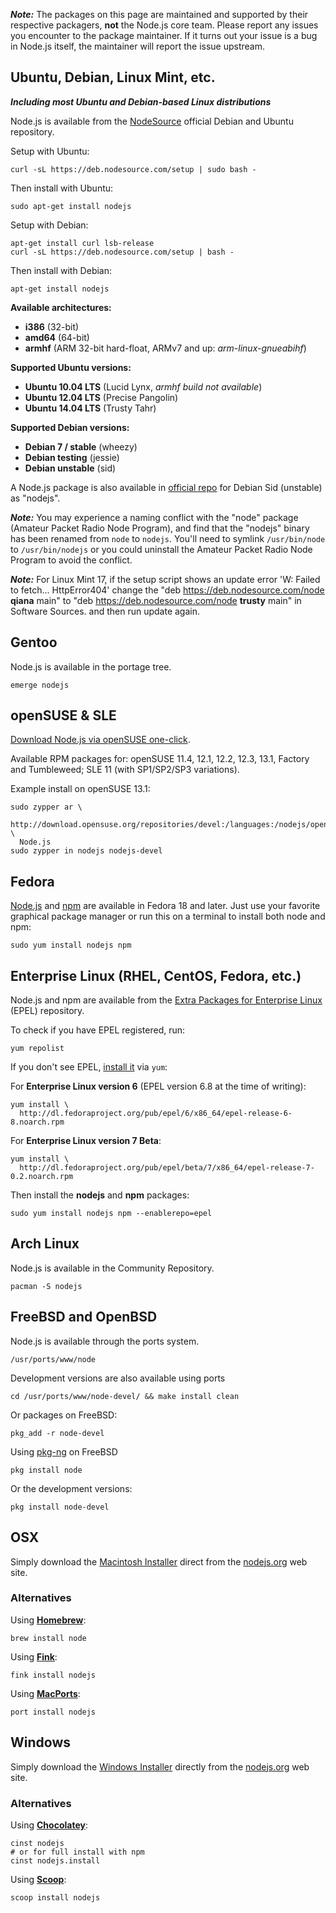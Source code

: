 ***Note:*** The packages on this page are maintained and supported by their respective packagers, **not** the Node.js core team. Please report any issues you encounter to the package maintainer. If it turns out your issue is a bug in Node.js itself, the maintainer will report the issue upstream.

## Ubuntu, Debian, Linux Mint, etc.

***Including most Ubuntu and Debian-based Linux distributions***

Node.js is available from the [NodeSource](https://nodesource.com) official Debian and Ubuntu repository.

Setup with Ubuntu:

```text
curl -sL https://deb.nodesource.com/setup | sudo bash -
```

Then install with Ubuntu:

```text
sudo apt-get install nodejs
```

Setup with Debian:

```text
apt-get install curl lsb-release
curl -sL https://deb.nodesource.com/setup | bash -
```

Then install with Debian:

```text
apt-get install nodejs
```
**Available architectures:**

* **i386** (32-bit)
* **amd64** (64-bit)
* **armhf** (ARM 32-bit hard-float, ARMv7 and up: _arm-linux-gnueabihf_)

**Supported Ubuntu versions:**

* **Ubuntu 10.04 LTS** (Lucid Lynx, *armhf build not available*)
* **Ubuntu 12.04 LTS** (Precise Pangolin)
* **Ubuntu 14.04 LTS** (Trusty Tahr)

**Supported Debian versions:**

* **Debian 7 / stable** (wheezy)
* **Debian testing** (jessie)
* **Debian unstable** (sid)

A Node.js package is also available in [official repo](http://packages.debian.org/search?searchon=names&keywords=nodejs) for Debian Sid (unstable) as "nodejs".

***Note:*** You may experience a naming conflict with the "node" package (Amateur Packet Radio Node Program), and find that the "nodejs" binary has been renamed from `node` to `nodejs`. You'll need to symlink `/usr/bin/node` to `/usr/bin/nodejs` or you could uninstall the Amateur Packet Radio Node Program to avoid the conflict.

***Note:*** For Linux Mint 17, if the setup script shows an update error 'W: Failed to fetch... HttpError404' change the "deb https://deb.nodesource.com/node **qiana** main" to "deb https://deb.nodesource.com/node **trusty** main" in Software Sources. and then run update again.

## Gentoo

Node.js is available in the portage tree.

```text
emerge nodejs
```

## openSUSE & SLE

[Download Node.js via openSUSE one-click](http://software.opensuse.org/download.html?project=devel%3Alanguages%3Anodejs&package=nodejs).

Available RPM packages for: openSUSE 11.4, 12.1, 12.2, 12.3, 13.1, Factory and Tumbleweed; SLE 11 (with SP1/SP2/SP3 variations).

Example install on openSUSE 13.1:

```text
sudo zypper ar \
  http://download.opensuse.org/repositories/devel:/languages:/nodejs/openSUSE_13.1/ \
  Node.js
sudo zypper in nodejs nodejs-devel
```

## Fedora

[Node.js](https://apps.fedoraproject.org/packages/nodejs) and [npm](https://apps.fedoraproject.org/packages/npm) are available in Fedora 18 and later. Just use your favorite graphical package manager or run this on a terminal to install both node and npm:

```text
sudo yum install nodejs npm
```

## Enterprise Linux (RHEL, CentOS, Fedora, etc.)

Node.js and npm are available from the [Extra Packages for Enterprise Linux](https://fedoraproject.org/wiki/EPEL) (EPEL) repository.

To check if you have EPEL registered, run:

```text
yum repolist
```

If you don't see EPEL, [install it](https://fedoraproject.org/wiki/EPEL#How_can_I_use_these_extra_packages.3F
) via `yum`:

For **Enterprise Linux version 6** (EPEL version 6.8 at the time of writing):

```text
yum install \
  http://dl.fedoraproject.org/pub/epel/6/x86_64/epel-release-6-8.noarch.rpm
```

For **Enterprise Linux version 7 Beta**:

```text
yum install \
  http://dl.fedoraproject.org/pub/epel/beta/7/x86_64/epel-release-7-0.2.noarch.rpm
```

Then install the **nodejs** and **npm** packages:

```text
sudo yum install nodejs npm --enablerepo=epel
```

## Arch Linux

Node.js is available in the Community Repository.

```text
pacman -S nodejs
```

## FreeBSD and OpenBSD

Node.js is available through the ports system.

```text
/usr/ports/www/node
```

Development versions are also available using ports

```text
cd /usr/ports/www/node-devel/ && make install clean
```

Or packages on FreeBSD:

```text
pkg_add -r node-devel
```

Using [pkg-ng](https://wiki.freebsd.org/pkgng) on FreeBSD

```text
pkg install node
```

Or the development versions:

```text
pkg install node-devel
```

## OSX

Simply download the [Macintosh Installer](http://nodejs.org/#download) direct from the [nodejs.org](http://nodejs.org) web site.

### Alternatives

Using **[Homebrew](http://brew.sh/)**:

```text
brew install node
```

Using **[Fink](http://www.finkproject.org)**:

```text
fink install nodejs
```

Using **[MacPorts](http://www.macports.org/)**:

```text
port install nodejs
```

## Windows

Simply download the [Windows Installer](http://nodejs.org/#download) directly from the [nodejs.org](http://nodejs.org) web site.

### Alternatives

Using **[Chocolatey](http://chocolatey.org)**:

```text
cinst nodejs
# or for full install with npm
cinst nodejs.install
```

Using **[Scoop](http://scoop.sh/)**:

```text
scoop install nodejs
```
